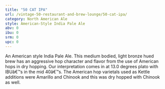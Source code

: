 ```yaml
---
title: "50 CAT IPA"
url: /vintage-50-restaurant-and-brew-lounge/50-cat-ipa/
category: North American Ale
style: American-Style India Pale Ale
abv: 0
ibu: 0
srm: 0
upc: 0
---
```

An American style India Pale Ale. This medium bodied, light bronze hued brew has an aggressive hop character and flavor from the use of American hops in dry hopping. Our interpretation comes in at 13.0 degrees plato with IBUâ€™s in the mid 40â€™s. The American hop varietals used as Kettle additions were Amarillo and Chinook and this was dry hopped with Chinook as well.
